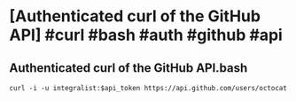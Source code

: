 # [Authenticated curl of the GitHub API] #curl #bash #auth #github #api

## Authenticated curl of the GitHub API.bash

```shell
curl -i -u integralist:$api_token https://api.github.com/users/octocat 
```

